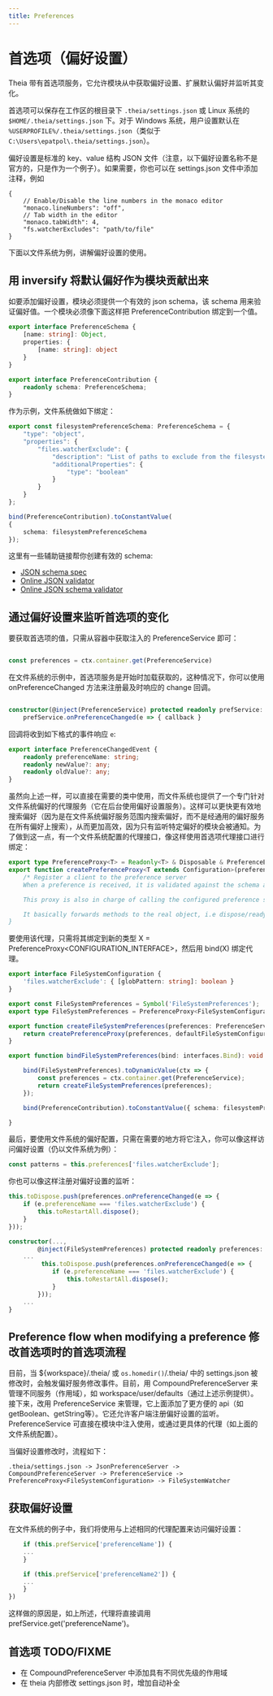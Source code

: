 ```yaml
---
title: Preferences
---
```


# 首选项（偏好设置）

Theia 带有首选项服务，它允许模块从中获取偏好设置、扩展默认偏好并监听其变化。

首选项可以保存在工作区的根目录下 `.theia/settings.json` 或 Linux 系统的 `$HOME/.theia/settings.json` 下。对于 Windows 系统，用户设置默认在 `%USERPROFILE%/.theia/settings.json`（类似于`C:\Users\epatpol\.theia/settings.json`）。

偏好设置是标准的 key、value 结构 JSON 文件（注意，以下偏好设置名称不是官方的，只是作为一个例子）。如果需要，你也可以在 settings.json 文件中添加注释，例如


```
{
    // Enable/Disable the line numbers in the monaco editor
	"monaco.lineNumbers": "off",
    // Tab width in the editor
	"monaco.tabWidth": 4,
	"fs.watcherExcludes": "path/to/file"
}
```

下面以文件系统为例，讲解偏好设置的使用。

## 用 inversify 将默认偏好作为模块贡献出来

如要添加偏好设置，模块必须提供一个有效的 json schema，该 schema 用来验证偏好值。一个模块必须像下面这样把 PreferenceContribution 绑定到一个值。

```typescript
export interface PreferenceSchema {
    [name: string]: Object,
    properties: {
        [name: string]: object
    }
}

export interface PreferenceContribution {
    readonly schema: PreferenceSchema;
}
```

作为示例，文件系统做如下绑定：

```typescript
export const filesystemPreferenceSchema: PreferenceSchema = {
    "type": "object",
    "properties": {
        "files.watcherExclude": {
            "description": "List of paths to exclude from the filesystem watcher",
            "additionalProperties": {
                "type": "boolean"
            }
        }
    }
};

bind(PreferenceContribution).toConstantValue(
{
    schema: filesystemPreferenceSchema
});
```

这里有一些辅助链接帮你创建有效的 schema:

* [JSON schema spec](http://json-schema.org/documentation.html)
* [Online JSON validator](https://jsonlint.com/)
* [Online JSON schema validator](http://www.jsonschemavalidator.net/)

## 通过偏好设置来监听首选项的变化

要获取首选项的值，只需从容器中获取注入的 PreferenceService 即可：

```typescript

const preferences = ctx.container.get(PreferenceService)

```


在文件系统的示例中，首选项服务是开始时加载获取的，这种情况下，你可以使用 onPreferenceChanged 方法来注册最及时响应的 change 回调。

```typescript

constructor(@inject(PreferenceService) protected readonly prefService: PreferenceService
	prefService.onPreferenceChanged(e => { callback }
```

回调将收到如下格式的事件响应 `e`:

```typescript
export interface PreferenceChangedEvent {
    readonly preferenceName: string;
    readonly newValue?: any;
    readonly oldValue?: any;
}
```

虽然向上述一样，可以直接在需要的类中使用，而文件系统也提供了一个专门针对文件系统偏好的代理服务（它在后台使用偏好设置服务）。这样可以更快更有效地搜索偏好（因为是在文件系统偏好服务范围内搜索偏好，而不是经通用的偏好服务在所有偏好上搜索），从而更加高效，因为只有监听特定偏好的模块会被通知。为了做到这一点，有一个文件系统配置的代理接口，像这样使用首选项代理接口进行绑定：


```typescript
export type PreferenceProxy<T> = Readonly<T> & Disposable & PreferenceEventEmitter<T>;
export function createPreferenceProxy<T extends Configuration>(preferences: PreferenceService, configuration: T): PreferenceProxy<T> {
    /* Register a client to the preference server
    When a preference is received, it is validated against the schema and then fired if valid, otherwise the default value is provided.

    This proxy is also in charge of calling the configured preference service when the proxy object is called i.e editorPrefs['preferenceName']

    It basically forwards methods to the real object, i.e dispose/ready etc.
}
```

要使用该代理，只需将其绑定到新的类型 X = PreferenceProxy<CONFIGURATION_INTERFACE>，然后用 bind(X) 绑定代理。

```typescript
export interface FileSystemConfiguration {
    'files.watcherExclude': { [globPattern: string]: boolean }
}

export const FileSystemPreferences = Symbol('FileSystemPreferences');
export type FileSystemPreferences = PreferenceProxy<FileSystemConfiguration>;

export function createFileSystemPreferences(preferences: PreferenceService): FileSystemPreferences {
    return createPreferenceProxy(preferences, defaultFileSystemConfiguration, filesystemPreferenceSchema);
}

export function bindFileSystemPreferences(bind: interfaces.Bind): void {

    bind(FileSystemPreferences).toDynamicValue(ctx => {
        const preferences = ctx.container.get(PreferenceService);
        return createFileSystemPreferences(preferences);
    });

    bind(PreferenceContribution).toConstantValue({ schema: filesystemPreferenceSchema });

}
```

最后，要使用文件系统的偏好配置，只需在需要的地方将它注入，你可以像这样访问偏好设置（仍以文件系统为例）：

```typescript
const patterns = this.preferences['files.watcherExclude'];
```

你也可以像这样注册对偏好设置的监听：

```typescript
this.toDispose.push(preferences.onPreferenceChanged(e => {
    if (e.preferenceName === 'files.watcherExclude') {
        this.toRestartAll.dispose();
    }
}));
```


```typescript
constructor(...,
        @inject(FileSystemPreferences) protected readonly preferences: FileSystemPreferences) {
	...
         this.toDispose.push(preferences.onPreferenceChanged(e => {
            if (e.preferenceName === 'files.watcherExclude') {
                this.toRestartAll.dispose();
            }
        }));
	...
}
```

## Preference flow when modifying a preference 修改首选项时的首选项流程

目前，当 ${workspace}/.theia/ 或 `os.homedir()`/.theia/ 中的 settings.json 被修改时，会触发偏好服务修改事件。目前，用 CompoundPreferenceServer 来管理不同服务（作用域），如 workspace/user/defaults（通过上述示例提供）。接下来，改用 PreferenceService 来管理，它上面添加了更方便的 api（如getBoolean、getString等）。它还允许客户端注册偏好设置的监听。PreferenceService 可直接在模块中注入使用，或通过更具体的代理（如上面的文件系统配置）。

当偏好设置修改时，流程如下：


```
.theia/settings.json -> JsonPreferenceServer -> CompoundPreferenceServer -> PreferenceService -> PreferenceProxy<FileSystemConfiguration> -> FileSystemWatcher
```

## 获取偏好设置

在文件系统的例子中，我们将使用与上述相同的代理配置来访问偏好设置：

```typescript
    if (this.prefService['preferenceName']) {
    ...
    }

    if (this.prefService['preferenceName2']) {
    ...
    }
})
```

这样做的原因是，如上所述，代理将直接调用 prefService.get('preferenceName')。

## 首选项 TODO/FIXME
* 在 CompoundPreferenceServer 中添加具有不同优先级的作用域
* 在 theia 内部修改 settings.json 时，增加自动补全

